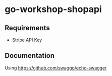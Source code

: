 # go-workshop-shopapi #


## Requirements ##

* Stripe API Key


## Documentation ##

Using https://github.com/swaggo/echo-swagger
